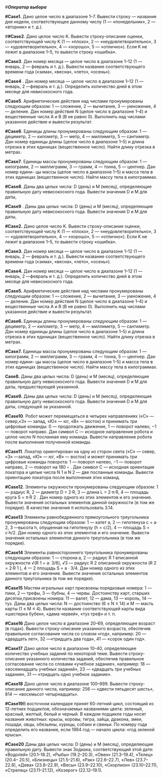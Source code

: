 #**_Оператор выбора_**

**#Case1.** Дано целое число в диапазоне 1–7. Вывести строку — название дня недели, соответствующее данному числу (1 — «понедельник», 2 — «вторник» и т. д.).

#**#Case2**. Дано целое число K. Вывести строку-описание оценки, соответствующей числу K (1 — «плохо», 2 — «неудовлетворительно», 3 — «удовлетворительно», 
4 — «хорошо», 5 — «отлично»). Если K не лежит в диапазоне 1–5, то вывести строку «ошибка».

**#Case3**. Дан номер месяца — целое число в диапазоне 1–12 (1 — январь, 2 — февраль и т. д.). Вывести название соответствующего времени года («зима»,
«весна», «лето», «осень»).

**#Case4** . Дан номер месяца — целое число в диапазоне 1–12 (1 — январь, 2 —февраль и т. д.). Определить количество дней в этом месяце для невисокосного года.

**#Case5**. Арифметические действия над числами пронумерованы следующим образом: 1 — сложение, 2 — вычитание, 3 — умножение, 4 — деление. Дан номер действия N 
(целое число в диапазоне 1–4) и вещественные числа A и B (В не равно 0). Выполнить над числами указанное действие и вывести результат.

**#Case6**. Единицы длины пронумерованы следующим образом: 1 — дециметр, 2 — километр, 3 — метр, 4 — миллиметр, 5 — сантиметр. Дан номер
единицы длины (целое число в диапазоне 1–5) и длина отрезка в этих единицах (вещественное число). Найти длину отрезка в метрах.

**#Case7**. Единицы массы пронумерованы следующим образом: 1 — килограмм, 2 — миллиграмм, 3 — грамм, 4 — тонна, 5 — центнер. Дан номер едини-
цы массы (целое число в диапазоне 1–5) и масса тела в этих единицах (вещественное число). Найти массу тела в килограммах.

**#Case8**. Даны два целых числа: D (день) и M (месяц), определяющие правильную дату невисокосного года. Вывести значения D и M для даты,

**#Case9** . Даны два целых числа: D (день) и M (месяц), определяющие правильную дату невисокосного года. Вывести значения D и M для даты,

**#Case2.** Дано целое число K. Вывести строку-описание оценки, соответствующей числу K (1 — «плохо», 2 — «неудовлетворительно», 3 — «удовлетворительно», 
4 — «хорошо», 5 — «отлично»). Если K не лежит в диапазоне 1–5, то вывести строку «ошибка».

**#Case3.** Дан номер месяца — целое число в диапазоне 1–12 (1 — январь, 2 — февраль и т. д.). Вывести название соответствующего времени года («зима»,
«весна», «лето», «осень»).

**#Case4.** Дан номер месяца — целое число в диапазоне 1–12 (1 — январь, 2 —февраль и т. д.). Определить количество дней в этом месяце для невисокосного года.

**#Case5.** Арифметические действия над числами пронумерованы следующим образом: 1 — сложение, 2 — вычитание, 3 — умножение, 4 — деление. Дан номер действия N 
(целое число в диапазоне 1–4) и вещественные числа A и B (В не равно 0). Выполнить над числами указанное действие и вывести результат.

**#Case6.** Единицы длины пронумерованы следующим образом: 1 — дециметр, 2 — километр, 3 — метр, 4 — миллиметр, 5 — сантиметр. Дан номер
единицы длины (целое число в диапазоне 1–5) и длина отрезка в этих единицах (вещественное число). Найти длину отрезка в метрах.

**#Case7.** Единицы массы пронумерованы следующим образом: 1 — килограмм, 2 — миллиграмм, 3 — грамм, 4 — тонна, 5 — центнер. Дан номер едини-
цы массы (целое число в диапазоне 1–5) и масса тела в этих единицах (вещественное число). Найти массу тела в килограммах.

**Case8.** Даны два целых числа: D (день) и M (месяц), определяющие правильную дату невисокосного года. Вывести значения D и M для даты, предшествующей указанной.

**#Case9.** Даны два целых числа: D (день) и M (месяц), определяющие правильную дату невисокосного года. Вывести значения D и M для даты,
следующей за указанной.

**#Case10**. Робот может перемещаться в четырех направлениях («С» — север,«З» — запад, «Ю» — юг, «В» — восток) и принимать три цифровые команды: 0 — продолжать движение, 1 — поворот налево, −1 — поворот направо. Дан символ C — исходное направление робота и целое число N посланная ему команда. Вывести направление робота после выполнения полученной команды.

**#Case11**. Локатор ориентирован на одну из сторон света («С» — север, «З» —запад, «Ю» — юг, «В» — восток) и может принимать три цифровые команды поворота: 1 — поворот налево, −1 — поворот направо, 2 — поворот на
180 ◦ . Дан символ C — исходная ориентация локатора и целые числа N 1 и N 2 — две посланные команды. Вывести ориентацию локатора после выполнения этих команд.

**#Case12**. Элементы окружности пронумерованы следующим образом: 1 — радиус R, 2 — диаметр D = 2·R, 3 — длина L = 2·π·R, 4 — площадь круга S = π·R 2 . Дан номер одного из этих элементов и его значение. Вывести значения остальных элементов данной окружности (в том же порядке). В качестве значения π использовать 3.14.

**#Case13** Элементы равнобедренного прямоугольного треугольника пронумерованы следующим образом: 1 — катет a, 2 — гипотенуза c = a· 2, 3 —высота h, опущенная на гипотенузу (h = c/2), 4 — площадь S = c·h/2. Дан номер одного из этих элементов и его значение. Вывести значения остальных элементов данного треугольника (в том же порядке).

**#Case14** Элементы равностороннего треугольника пронумерованы следующим образом: 1 — сторона a, 2 — радиус R 1 вписанной окружности √(R 1 = a· 3/6), √3 — радиус R 2 описанной окружности (R 2 = 2·R 1 ), 4 — 2 площадь S = a · 3/4. Дан номер одного из этих элементов и его значение. Вывести значения остальных элементов данного треугольника (в том же порядке).

**#Case15** Мастям игральных карт присвоены порядковые номера: 1 — пики, 2 — трефы, 3 — бубны, 4 — червы. Достоинству карт, старших десятки,присвоены номера: 11 — валет, 12 — дама, 13 — король, 14 — туз. Даны 
два целых числа: N — достоинство (6 ≤ N ≤ 14) и M — масть карты (1 ≤ M ≤ 4). Вывести название соответствующей карты вида «шестерка бубен», «дама червей», «туз треф» и т. п.

**#Case16** Дано целое число в диапазоне 20–69, определяющее возраст (в годах). Вывести строку-описание указанного возраста, обеспечив правильное согласование числа со словом «год», например: 20 — «двадцать лет», 32 —«тридцать два года», 41 — «сорок один год».

**#Case17** Дано целое число в диапазоне 10–40, определяющее количество учебных заданий по некоторой теме. Вывести строку-описание указанного количества заданий, обеспечив правильное согласование числа со словами «учебное задание», например: 18 — «восемнадцать учебных заданий», 23 — «двадцать три учебных задания», 31 — «тридцать одно учебное задание».

**#Case18** Дано целое число в диапазоне 100–999. Вывести строку-описание данного числа, например: 256 — «двести пятьдесят шесть», 814 — «восемьсот четырнадцать».

**#Case19**В восточном календаре принят 60-летний цикл, состоящий из 12-летних подциклов, обозначаемых названиями цвета: зеленый, красный, желтый, белый и черный. В каждом подцикле годы носят названия животных: крысы, коровы, тигра, зайца, дракона, змеи, лошади, овцы, обезьяны, курицы, собаки и свиньи. По номеру года определить его название, если 1984 год — начало цикла: «год зеленой крысы».

**#Case20** Даны два целых числа: D (день) и M (месяц), определяющие правильную дату. Вывести знак Зодиака, соответствующий этой дате: «Водолей» (20.1–18.2), «Рыбы» (19.2–20.3), «Овен» (21.3–19.4), «Телец» (20.4–
20.5), «Близнецы» (21.5–21.6), «Рак» (22.6–22.7), «Лев» (23.7–22.8), «Дева» (23.8–22.9), «Весы» (23.9–22.10), «Скорпион» (23.10–22.11), «Стрелец» (23.11–21.12), «Козерог» (22.12–19.1).
